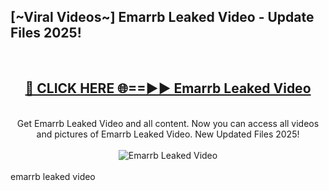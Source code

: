 <h2>[~Viral Videos~] Emarrb Leaked Video - Update Files 2025!</h2>
<br>
<div align="center">
<h2><a href="https://betterlinks.top/A2PfLJ" rel="nofollow">🔴 CLICK HERE 🌐==►► Emarrb Leaked Video</a></h2>
<br>
Get Emarrb Leaked Video and all content. Now you can access all videos and pictures of Emarrb Leaked Video. New Updated Files 2025!
<br>
<br>
<a href="https://betterlinks.top/A2PfLJ" rel="nofollow" data-target="animated-image.originalLink"><img src="https://i.ibb.co.com/WyWwxjT/player-gif2.gif" alt="Emarrb Leaked Video" style="max-width: 100%; display: inline-block;" data-target="animated-image.originalImage"></a>
</div>
<br>
emarrb leaked video
